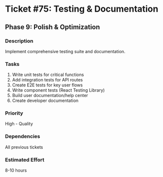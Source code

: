 # Ticket #75: Testing & Documentation

## Phase 9: Polish & Optimization

### Description

Implement comprehensive testing suite and documentation.

### Tasks

1. Write unit tests for critical functions
2. Add integration tests for API routes
3. Create E2E tests for key user flows
4. Write component tests (React Testing Library)
5. Build user documentation/help center
6. Create developer documentation

### Priority

High - Quality

### Dependencies

All previous tickets

### Estimated Effort

8-10 hours
